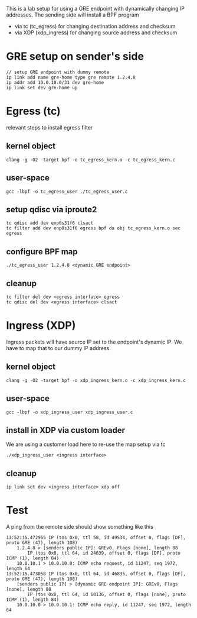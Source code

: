 This is a lab setup for using a GRE endpoint with dynamically changing IP addresses. The sending side will install a BPF program
- via tc (tc_egress) for changing destination address and checksum 
- via XDP (xdp_ingress) for changing source address and checksum

# GRE setup on sender's side
```
// setup GRE endpoint with dummy remote
ip link add name gre-home type gre remote 1.2.4.8
ip addr add 10.0.10.0/31 dev gre-home
ip link set dev gre-home up
```
# Egress (tc)
relevant steps to install egress filter
## kernel object
`clang -g -O2 -target bpf -o tc_egress_kern.o -c tc_egress_kern.c`

## user-space
`gcc -lbpf -o tc_egress_user ./tc_egress_user.c`

## setup qdisc via iproute2
```
tc qdisc add dev enp0s31f6 clsact
tc filter add dev enp0s31f6 egress bpf da obj tc_egress_kern.o sec egress
```
## configure BPF map
`./tc_egress_user 1.2.4.8 <dynamic GRE endpoint>`

## cleanup
```
tc filter del dev <egress interface> egress
tc qdisc del dev <egress interface> clsact
```

# Ingress (XDP)
Ingress packets will have source IP set to the endpoint's dynamic IP. We have to map that to our dummy IP address.
## kernel object
`clang -g -O2 -target bpf -o xdp_ingress_kern.o -c xdp_ingress_kern.c`

## user-space
`gcc -lbpf -o xdp_ingress_user xdp_ingress_user.c`

## install in XDP via custom loader
We are using a customer load here to re-use the map setup via tc

`./xdp_ingress_user <ingress interface>`

## cleanup
`ip link set dev <ingress interface> xdp off`

# Test
A ping from the remote side should show something like this
```
13:52:15.472965 IP (tos 0x0, ttl 58, id 49534, offset 0, flags [DF], proto GRE (47), length 108)
    1.2.4.8 > [senders public IP]: GREv0, Flags [none], length 88
        IP (tos 0x0, ttl 64, id 24639, offset 0, flags [DF], proto ICMP (1), length 84)
    10.0.10.1 > 10.0.10.0: ICMP echo request, id 11247, seq 1972, length 64
13:52:15.473058 IP (tos 0x0, ttl 64, id 46835, offset 0, flags [DF], proto GRE (47), length 108)
    [senders public IP] > [dynamic GRE endpoint IP]: GREv0, Flags [none], length 88
        IP (tos 0x0, ttl 64, id 60136, offset 0, flags [none], proto ICMP (1), length 84)
    10.0.10.0 > 10.0.10.1: ICMP echo reply, id 11247, seq 1972, length 64
```